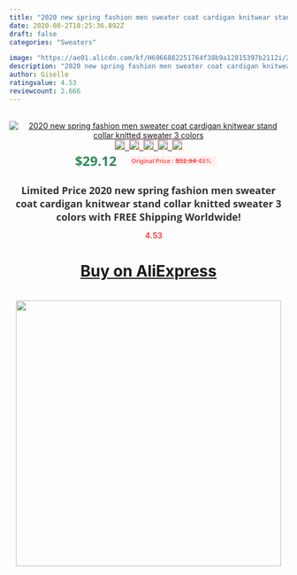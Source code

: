 ```yaml
---
title: "2020 new spring fashion men sweater coat cardigan knitwear stand collar knitted sweater 3 colors"
date: 2020-08-2T10:25:36.892Z
draft: false
categories: "Sweaters"

image: "https://ae01.alicdn.com/kf/H6966882251764f38b9a12815397b2112i/2020-new-spring-fashion-men-sweater-coat-cardigan-knitwear-stand-collar-knitted-sweater-3-colors.jpg"
description: "2020 new spring fashion men sweater coat cardigan knitwear stand collar knitted sweater 3 colors"
author: Giselle
ratingvalue: 4.53
reviewcount: 2.666
---
```

<br>
<div style="text-align: center;">
<a href="https://s.click.aliexpress.com/e/_A2oqcd" target="_blank" rel="nofollow noopener noreferrer"><img alt="2020 new spring fashion men sweater coat cardigan knitwear stand collar knitted sweater 3 colors" class="magnifier-image" src="https://ae01.alicdn.com/kf/H6966882251764f38b9a12815397b2112i/2020-new-spring-fashion-men-sweater-coat-cardigan-knitwear-stand-collar-knitted-sweater-3-colors.jpg_640x640.jpg">
<br>
<img style="border:1px solid salmon" src="https://ae01.alicdn.com/kf/H6966882251764f38b9a12815397b2112i/2020-new-spring-fashion-men-sweater-coat-cardigan-knitwear-stand-collar-knitted-sweater-3-colors.jpg_120x120.jpg">&nbsp;&nbsp;<img style="border:1px solid salmon" src="https://ae01.alicdn.com/kf/H64b9cd848cd044ae8ae2bf62faba35d9c/2020-new-spring-fashion-men-sweater-coat-cardigan-knitwear-stand-collar-knitted-sweater-3-colors.jpg_120x120.jpg">&nbsp;&nbsp;<img style="border:1px solid salmon" src="https://ae01.alicdn.com/kf/Hbeb57af87fc14c5083708153239f0f84M/2020-new-spring-fashion-men-sweater-coat-cardigan-knitwear-stand-collar-knitted-sweater-3-colors.jpg_120x120.jpg">&nbsp;&nbsp;<img style="border:1px solid salmon" src="https://ae01.alicdn.com/kf/Hde8296179d6d4eb8802b3d534a6d06907/2020-new-spring-fashion-men-sweater-coat-cardigan-knitwear-stand-collar-knitted-sweater-3-colors.jpg_120x120.jpg">&nbsp;&nbsp;<img style="border:1px solid salmon" src="https://ae01.alicdn.com/kf/H6e948bb1520a4495b16cc48a6ae059ebf/2020-new-spring-fashion-men-sweater-coat-cardigan-knitwear-stand-collar-knitted-sweater-3-colors.jpg_120x120.jpg"></a></div><br0>
<div style="text-align: center;"><span style="background-color: white; border: 0px; box-sizing: border-box; color: seagreen; display: inline-block; font-family: &quot;open sans&quot; , &quot;arial&quot; , &quot;helvetica&quot; , sans-serif , &quot;heiti&quot;; font-size: 24px; font-stretch: inherit; font-weight: 700; line-height: inherit; margin: 0px 10px 0px 0px; padding: 0px; vertical-align: middle;">$29.12 </span>
<span style="background: rgb(255 , 241 , 241); border-radius: 3px; border: 0px; box-sizing: border-box; color: #ff4747; display: inline-block; font-family: inherit; font-size: 12px; font-stretch: inherit; font-style: inherit; font-variant: inherit; font-weight: 600; line-height: inherit; margin: 0px; padding: 2px 5px; transform: scale(0.9); vertical-align: middle;">Original Price : <b style="text-decoration: line-through;">$52.94 </b> 45%&nbsp;&nbsp;</span></div>
<h1 style="color: #333333; display: inline-block; font-family: &quot;open sans&quot; , &quot;arial&quot; , &quot;helvetica&quot; , sans-serif , &quot;heiti&quot;; font-size: 18px; font-stretch: inherit; font-weight: 700; text-align: center;">Limited Price 2020 new spring fashion men sweater coat cardigan knitwear stand collar knitted sweater 3 colors with FREE Shipping Worldwide!</h1>
<div style="color: #ff4747; text-align: center;">
<img src="https://4.bp.blogspot.com/-M0ZcTcb-5uY/XleCXlxnR4I/AAAAAAAAAEc/OrjgMkXV1oMQFaCRZj5HQwOCBcu3w1FegCPcBGAYYCw/s1600/star.png" style="height: 15px;">&nbsp;<b>4.53</b></div>
<div class="button_cont" align="center"><a class="buynow_a" href="https://s.click.aliexpress.com/e/_A2oqcd" target="_blank" rel="nofollow noopener noreferrer"><H1>Buy on AliExpress</H1></a></div><br>
<div class="separator" style="clear: both; text-align: center;">
<img src="https://lh3.googleusercontent.com/-pTy5HemUv9M/XlePHvY0dAI/AAAAAAAAAE4/0nX5iRUoIWY8eMW9Dpxeirr157OZliDIgCLcBGAsYHQ/s1600/badge.gif" width="480">
</div>
